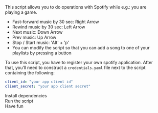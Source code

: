 This script allows you to do operations with Spotify while e.g.: you are playing a game.
 - Fast-forward music by 30 sec: Right Arrow
 - Rewind music by 30 sec: Left Arrow
 - Next music: Down Arrow
 - Prev music: Up Arrow
 - Stop / Start music: 'Alt' + 'p'
 - You can modify the script so that you can add a song to one of your playlists by pressing a button

To use this script, you have to register your own spotify application.
After that, you'll need to construct a `credentials.yaml` file next to the script containing the following: 
```yaml
client_id: "your app client id"
client_secret: "your app client secret"
```

Install dependencies  
Run the script  
Have fun
